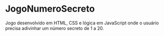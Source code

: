 # JogoNumeroSecreto
 Jogo desenvolvido em HTML, CSS e lógica em JavaScript onde o usuário precisa adivinhar um número secreto de 1 a 20.
